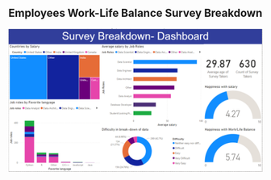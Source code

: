 ## Employees Work-Life Balance Survey Breakdown
![Employees Work-Life Balance Survey Breakdown](https://github.com/bhavikjain123/PowerBI_portfolio_project/blob/main/Screenshot%20(113).png)
